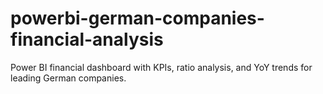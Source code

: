 # powerbi-german-companies-financial-analysis
Power BI financial dashboard with KPIs, ratio analysis, and YoY trends for leading German companies.
